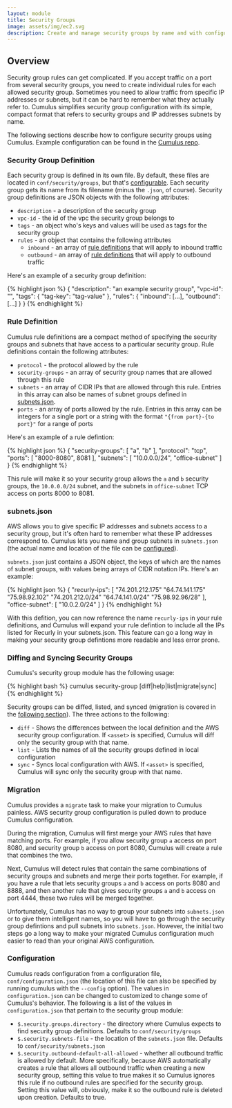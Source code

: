 ```yaml
---
layout: module
title: Security Groups
image: assets/img/ec2.svg
description: Create and manage security groups by name and with configuration.
---
```

Overview
--------
Security group rules can get complicated. If you accept traffic on a port from several security groups, you need to create individual rules for each allowed security group. Sometimes you need to allow traffic from specific IP addresses or subnets, but it can be hard to remember what they actually refer to. Cumulus simplifies security group configuration with its simple, compact format that refers to security groups and IP addresses subnets by name.

The following sections describe how to configure security groups using Cumulus. Example configuration can be found in the [Cumulus repo](https://github.com/lucidsoftware/cumulus).

### Security Group Definition
Each security group is defined in its own file. By default, these files are located in `conf/security/groups`, but that's [configurable](#configuration). Each security group gets its name from its filename (minus the `.json`, of course). Security group definitions are JSON objects with the following attributes:

* `description` - a description of the security group
* `vpc-id` - the id of the vpc the security group belongs to
* `tags` - an object who's keys and values will be used as tags for the security group
* `rules` - an object that contains the following attributes
  * `inbound` - an array of [rule definitions](#rule-definition) that will apply to inbound traffic
  * `outbound` - an array of [rule definitions](#rule-definition) that will apply to outbound traffic

Here's an example of a security group definition:

{% highlight json %}
{
  "description": "an example security group",
  "vpc-id": "",
  "tags": {
    "tag-key": "tag-value"
  },
  "rules": {
    "inbound": [...],
    "outbound": [...]
  }
}
{% endhighlight %}

### Rule Definition
Cumulus rule definitions are a compact method of specifying the security groups and subnets that have access to a particular security group. Rule definitions contain the following attributes:

* `protocol` - the protocol allowed by the rule
* `security-groups` - an array of security group names that are allowed through this rule
* `subnets` - an array of CIDR IPs that are allowed through this rule. Entries in this array can also be names of subnet groups defined in [subnets.json](#subnetsjson).
* `ports` - an array of ports allowed by the rule. Entries in this array can be integers for a single port or a string with the format `"{from port}-{to port}"` for a range of ports

Here's an example of a rule defintion:

{% highlight json %}
{
  "security-groups": [
    "a",
    "b"
  ],
  "protocol": "tcp",
  "ports": [
    "8000-8080",
    8081
  ],
  "subnets": [
    "10.0.0.0/24",
    "office-subnet"
  ]
}
{% endhighlight %}

This rule will make it so your security group allows the `a` and `b` security groups, the `10.0.0.0/24` subnet, and the subnets in `office-subnet` TCP access on ports 8000 to 8081.

### subnets.json
AWS allows you to give specific IP addresses and subnets access to a security group, but it's often hard to remember what these IP addresses correspond to. Cumulus lets you name and group subnets in `subnets.json` (the actual name and location of the file can be [configured](#configuration)).

`subnets.json` just contains a JSON object, the keys of which are the names of subnet groups, with values being arrays of CIDR notation IPs. Here's an example:

{% highlight json %}
{
  "recurly-ips": [
    "74.201.212.175"
    "64.74.141.175"
    "75.98.92.102"
    "74.201.212.0/24"
    "64.74.141.0/24"
    "75.98.92.96/28"
  ],
  "office-subnet": [
    "10.0.2.0/24"
  ]
}
{% endhighlight %}

With this defition, you can now reference the name `recurly-ips` in your rule definitions, and Cumulus will expand your rule defintion to include all the IPs listed for Recurly in your subnets.json. This feature can go a long way in making your security group defintions more readable and less error prone.

### Diffing and Syncing Security Groups
Cumulus's security group module has the following usage:

{% highlight bash %}
cumulus security-group [diff|help|list|migrate|sync] <asset>
{% endhighlight %}

Security groups can be diffed, listed, and synced (migration is covered in the [following section](#migration)). The three actions to the following:

* `diff` - Shows the differences between the local definition and the AWS security group configuration. If `<asset>` is specified, Cumulus will diff only the security group with that name.
* `list` - Lists the names of all the security groups defined in local configuration
* `sync` - Syncs local configuration with AWS. If `<asset>` is specified, Cumulus will sync only the security group with that name.

### Migration
Cumulus provides a `migrate` task to make your migration to Cumulus painless. AWS security group configuration is pulled down to produce Cumulus configuration.

During the migration, Cumulus will first merge your AWS rules that have matching ports. For example, if you allow security group `a` access on port 8080, and security group `b` access on port 8080, Cumulus will create a rule that combines the two.

Next, Cumulus will detect rules that contain the same combinations of security groups and subnets and merge their ports together. For example, if you have a rule that lets security groups `a` and `b` access on ports 8080 and 8888, and then another rule that gives security groups `a` and `b` access on port 4444, these two rules will be merged together.

Unfortunately, Cumulus has no way to group your subnets into `subnets.json` or to give them intelligent names, so you will have to go through the security group defintions and pull subnets into `subnets.json`. However, the initial two steps go a long way to make your migrated Cumulus configuration much easier to read than your original AWS configuration.

### Configuration
Cumulus reads configuration from a configuration file, `conf/configuration.json` (the location of this file can also be specified by running cumulus with the `--config` option). The values in `configuration.json` can be changed to customized to change some of Cumulus's behavior. The following is a list of the values in `configuration.json` that pertain to the security group module:

* `$.security.groups.directory` - the directory where Cumulus expects to find security group definitions. Defaults to `conf/security/groups`
* `$.security.subnets-file` - the location of the `subnets.json` file. Defaults to `conf/security/subnets.json`
* `$.security.outbound-default-all-allowed` - whether all outbound traffic is allowed by default. More specifically, because AWS automatically creates a rule that allows all outbound traffic when creating a new security group, setting this value to true makes it so Cumulus ignores this rule if no outbound rules are specified for the security group. Setting this value will, obviously, make it so the outbound rule is deleted upon creation. Defaults to true.
